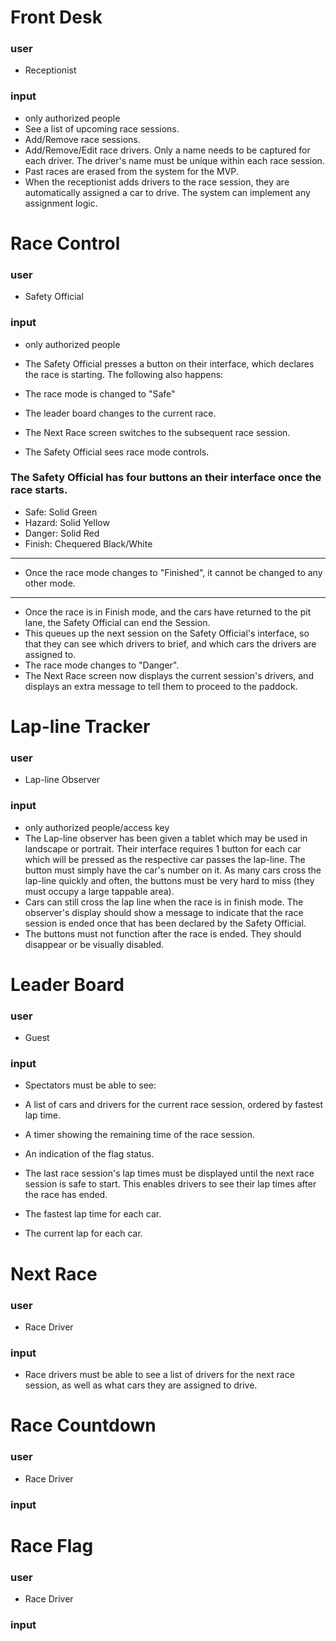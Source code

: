 # Front Desk
### user
- Receptionist
### input
- only authorized people
- See a list of upcoming race sessions.
- Add/Remove race sessions.
- Add/Remove/Edit race drivers. Only a name needs to be captured for each driver. The driver's name must be unique within each race session.
- Past races are erased from the system for the MVP.
- When the receptionist adds drivers to the race session, they are automatically assigned a car to drive. The system can implement any assignment logic.
  


# Race Control
### user
- Safety Official
### input
- only authorized people
- The Safety Official presses a button on their interface, which declares the race is starting. The following also happens:

- The race mode is changed to "Safe"
- The leader board changes to the current race.
- The Next Race screen switches to the subsequent race session.
- The Safety Official sees race mode controls.
  
### The Safety Official has four buttons an their interface once the race starts.
- Safe:	    Solid Green
- Hazard:	Solid Yellow
- Danger:	Solid Red
- Finish:	Chequered Black/White
---
- Once the race mode changes to "Finished", it cannot be changed to any other mode.
---
- Once the race is in Finish mode, and the cars have returned to the pit lane, the Safety Official can end the Session.
- This queues up the next session on the Safety Official's interface, so that they can see which drivers to brief, and which cars the drivers are assigned to.
- The race mode changes to "Danger".
- The Next Race screen now displays the current session's drivers, and displays an extra message to tell them to proceed to the paddock.
  

# Lap-line Tracker
### user
- Lap-line Observer
### input
- only authorized people/access key
- The Lap-line observer has been given a tablet which may be used in landscape or portrait. Their interface requires 1 button for each car which will be pressed as the respective car passes the lap-line. The button must simply have the car's number on it. As many cars cross the lap-line quickly and often, the buttons must be very hard to miss (they must occupy a large tappable area).
- Cars can still cross the lap line when the race is in finish mode. The observer's display should show a message to indicate that the race session is ended once that has been declared by the Safety Official.
- The buttons must not function after the race is ended. They should disappear or be visually disabled.

# Leader Board
### user
- Guest
### input
- Spectators must be able to see:

- A list of cars and drivers for the current race session, ordered by fastest lap time.
- A timer showing the remaining time of the race session.
- An indication of the flag status.
- The last race session's lap times must be displayed until the next race session is safe to start. This enables drivers to see their lap times after the race has ended.
- The fastest lap time for each car.
- The current lap for each car.


# Next Race
### user
- Race Driver
### input
- Race drivers must be able to see a list of drivers for the next race session, as well as what cars they are assigned to drive.

# Race Countdown
### user
- Race Driver
### input


# Race Flag
### user
- Race Driver
### input